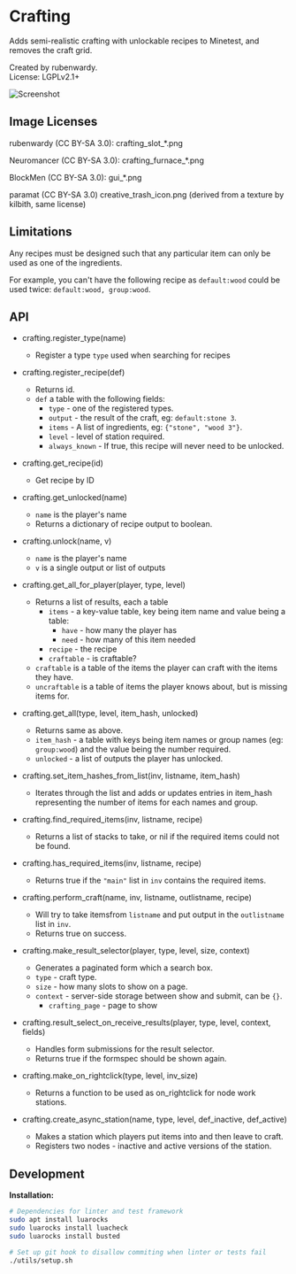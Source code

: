 # Crafting

Adds semi-realistic crafting with unlockable recipes to Minetest, and removes
the craft grid.

Created by rubenwardy.  
License: LGPLv2.1+

![Screenshot](screenshot.png)

## Image Licenses

rubenwardy (CC BY-SA 3.0):
  crafting_slot_*.png

Neuromancer (CC BY-SA 3.0):
  crafting_furnace_*.png

BlockMen (CC BY-SA 3.0):
  gui_*.png

paramat (CC BY-SA 3.0)
  creative_trash_icon.png  (derived from a texture by kilbith, same license)

## Limitations

Any recipes must be designed such that any particular item can only be used
as one of the ingredients.

For example, you can't have the following recipe as `default:wood` could
be used twice: `default:wood, group:wood`.

## API

* crafting.register_type(name)
	* Register a type `type` used when searching for recipes

* crafting.register_recipe(def)
	* Returns id.
	* `def` a table with the following fields:
		* `type`   - one of the registered types.
		* `output` - the result of the craft, eg: `default:stone 3`.
		* `items`  - A list of ingredients, eg: `{"stone", "wood 3"}`.
		* `level`  - level of station required.
		* `always_known` - If true, this recipe will never need to be unlocked.

* crafting.get_recipe(id)
	* Get recipe by ID

* crafting.get_unlocked(name)
	* `name` is the player's name
	* Returns a dictionary of recipe output to boolean.

* crafting.unlock(name, v)
	* `name` is the player's name
	* `v` is a single output or list of outputs

* crafting.get_all_for_player(player, type, level)
	* Returns a list of results, each a table
		* `items` - a key-value table, key being item name and value being a table:
			* `have` - how many the player has
			* `need` - how many of this item needed
		* `recipe` - the recipe
		* `craftable` - is craftable?		
	* `craftable` is a table of the items the player can craft with the items they have.
	* `uncraftable` is a table of items the player knows about, but is missing items for.

* crafting.get_all(type, level, item_hash, unlocked)
	* Returns same as above.
	* `item_hash` - a table with keys being item names or group names (eg: `group:wood`)
	                and the value being the number required.
	* `unlocked`  - a list of outputs the player has unlocked.

* crafting.set_item_hashes_from_list(inv, listname, item_hash)
	* Iterates through the list and adds or updates entries in item_hash
	  representing the number of items for each names and group.

* crafting.find_required_items(inv, listname, recipe)
	* Returns a list of stacks to take, or nil if the required items could not
	  be found.

* crafting.has_required_items(inv, listname, recipe)
	* Returns true if the `"main"` list in `inv` contains the required items.

* crafting.perform_craft(name, inv, listname, outlistname, recipe)
	* Will try to take itemsfrom `listname` and put output in the `outlistname` list in `inv`.
	* Returns true on success.

* crafting.make_result_selector(player, type, level, size, context)
	* Generates a paginated form which a search box.
	* `type`    - craft type.
	* `size`    - how many slots to show on a page.
	* `context` - server-side storage between show and submit, can be `{}`.
		* `crafting_page` - page to show

* crafting.result_select_on_receive_results(player, type, level, context, fields)
	* Handles form submissions for the result selector.
	* Returns true if the formspec should be shown again.

* crafting.make_on_rightclick(type, level, inv_size)
	* Returns a function to be used as on_rightclick for node work stations.

* crafting.create_async_station(name, type, level, def_inactive, def_active)
	* Makes a station which players put items into and then leave to craft.
	* Registers two nodes - inactive and active versions of the station.

## Development


**Installation:**

```sh
# Dependencies for linter and test framework
sudo apt install luarocks
sudo luarocks install luacheck
sudo luarocks install busted

# Set up git hook to disallow commiting when linter or tests fail
./utils/setup.sh
```
